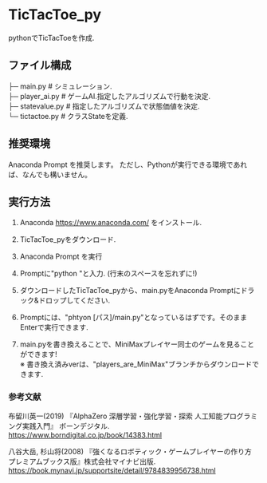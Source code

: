 # TicTacToe_py
pythonでTicTacToeを作成.

## ファイル構成
├─ main.py       # シミュレーション.  
├─ player_ai.py  # ゲームAI.指定したアルゴリズムで行動を決定.  
├─ statevalue.py # 指定したアルゴリズムで状態価値を決定.  
└─ tictactoe.py  # クラスStateを定義.  

## 推奨環境
Anaconda Prompt を推奨します。
ただし、Pythonが実行できる環境であれば、なんでも構いません。

## 実行方法
1. Anaconda https://www.anaconda.com/ をインストール.
1. TicTacToe_pyをダウンロード.
1. Anaconda Prompt を実行
1. Promptに"python "と入力. (行末のスペースを忘れずに!)
1. ダウンロードしたTicTacToe_pyから、main.pyをAnaconda Promptにドラック&ドロップしてください.
1. Promptには、"phtyon [パス]/main.py"となっているはずです。そのままEnterで実行できます.

1. main.pyを書き換えることで、MiniMaxプレイヤー同士のゲームを見ることができます!  
※ 書き換え済みverは、"players_are_MiniMax"ブランチからダウンロードできます.

### 参考文献

布留川英一(2019) 『AlphaZero 深層学習・強化学習・探索 人工知能プログラミング実践入門』 ボーンデジタル.  
https://www.borndigital.co.jp/book/14383.html  

八谷大岳, 杉山将(2008) 『強くなるロボティック・ゲームプレイヤーの作り方　プレミアムブックス版』株式会社マイナビ出版.  
https://book.mynavi.jp/supportsite/detail/9784839956738.html  
